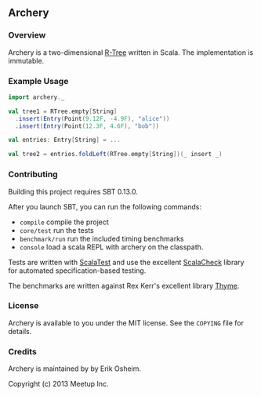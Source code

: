 ## Archery

### Overview

Archery is a two-dimensional [R-Tree](http://en.wikipedia.org/wiki/R-tree)
written in Scala. The implementation is immutable.

### Example Usage

```scala
import archery._

val tree1 = RTree.empty[String]
  .insert(Entry(Point(9.12F, -4.9F), "alice"))
  .insert(Entry(Point(12.3F, 4.6F), "bob"))

val entries: Entry[String] = ...

val tree2 = entries.foldLeft(RTree.empty[String])(_ insert _)

```

### Contributing

Building this project requires SBT 0.13.0.

After you launch SBT, you can run the following commands:

 * `compile` compile the project
 * `core/test` run the tests
 * `benchmark/run` run the included timing benchmarks
 * `console` load a scala REPL with archery on the classpath.

Tests are written with [ScalaTest](http://www.scalatest.org/) and use the
excellent [ScalaCheck](https://github.com/rickynils/scalacheck) library for
automated specification-based testing.

The benchmarks are written against Rex Kerr's excellent library
[Thyme](https://github.com/Ichoran/thyme).

### License

Archery is available to you under the MIT license. See the `COPYING` file for
details.

### Credits

Archery is maintained by by Erik Osheim.

Copyright (c) 2013 Meetup Inc.
